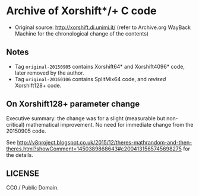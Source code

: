 # Archive of Xorshift\*/+ C code

* Original source: <http://xorshift.di.unimi.it/> (refer to Archive.org WayBack Machine for the chronological change of the contents)

## Notes

* Tag `original-20150905` contains Xorshift64\* and Xorshift4096\* code, later removed by the author.
* Tag `original-20160106` contains SplitMix64 code, and *revised* Xorshift128+ code.

## On Xorshift128+ parameter change

Executive summary: the change was for a slight (measurable but non-critical) mathematical improvement. No need for immediate change from the 20150905 code.

See <http://v8project.blogspot.co.uk/2015/12/theres-mathrandom-and-then-theres.html?showComment=1450389868643#c2004131565745698275> for the details.

## LICENSE

CC0 / Public Domain.

